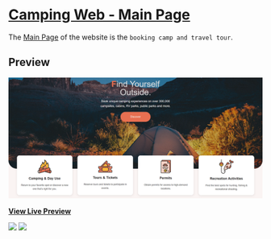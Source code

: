 # **[Camping Web - Main Page](https://arminbabaei.github.io/Camping-Web/)**

The [Main Page](https://arminbabaei.github.io/Camping-Web/) of the website is the `booking camp and travel tour`.

## Preview

[![Main Page Preview](https://github.com/arminbabaei/Camping-Web/blob/master/Screenshot.png?raw=true)](https://arminbabaei.github.io/Camping-Web/)

**[View Live Preview](https://arminbabaei.github.io/Camping-Web/)**

![](https://img.shields.io/github/languages/count/arminbabaei/Camping-Web)
![](https://img.shields.io/github/languages/top/arminbabaei/Camping-Web?style=flat&logo=html5&logoColor=%23ffffff&labelColor=%23FC4F13)
